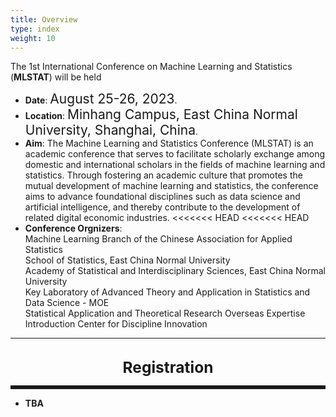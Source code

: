 ```yaml
---
title: Overview
type: index
weight: 10
---
```



The 1st International Conference on Machine Learning and Statistics (**MLSTAT**) will be held
- **Date**: <span style="font-size:150%">August 25-26, 2023</span>. 
- **Location**: <span style="font-size:150%">Minhang Campus, East China Normal University, Shanghai, China</span>.
- **Aim**: The Machine Learning and Statistics Conference (MLSTAT) is an academic conference that serves to facilitate scholarly exchange among domestic and international scholars in the fields of machine learning and statistics. Through fostering an academic culture that promotes the mutual development of machine learning and statistics, the conference aims to advance foundational disciplines such as data science and artificial intelligence, and thereby contribute to the development of related digital economic industries.
<<<<<<< HEAD
<<<<<<< HEAD
- **Conference Orgnizers**:\
  Machine Learning Branch of the Chinese Association for Applied Statistics\
  School of Statistics, East China Normal University\
  Academy of Statistical and Interdisciplinary Sciences, East China Normal University\
  Key Laboratory of Advanced Theory and Application in Statistics and Data Science - MOE\
  Statistical Application and Theoretical Research Overseas Expertise Introduction Center for Discipline Innovation
________________________________________

<!--
- If you've previously attended a Crested Butte event and need a break on the
  fee, <a href="/contact">make a request</a>. Don't let the fee be the reason
  you can't attend.
-->
<br/>
<div style="text-align:center;font-size:175%;font-weight:bold">
Registration
</div>

<hr style="border: 0; border-top: 5px solid;">

- **TBA**